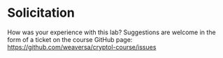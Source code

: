 # Solicitation

How was your experience with this lab? Suggestions are welcome in the
form of a ticket on the course GitHub page:
https://github.com/weaversa/cryptol-course/issues
